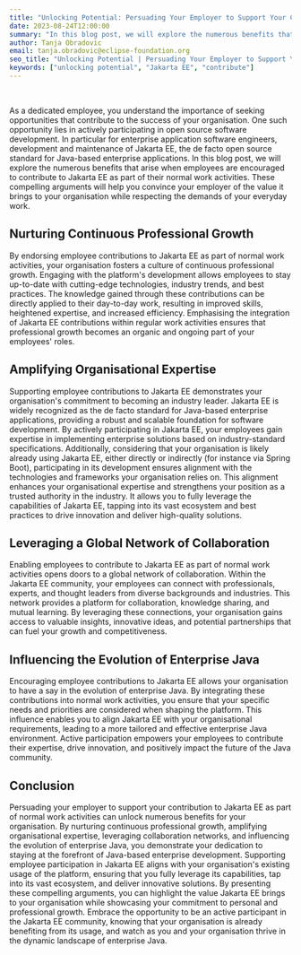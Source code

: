 ```yaml
---
title: "Unlocking Potential: Persuading Your Employer to Support Your Contribution to Jakarta EE"
date: 2023-08-24T12:00:00
summary: "In this blog post, we will explore the numerous benefits that arise when employees are encouraged to contribute to Jakarta EE as part of their normal work activities. These compelling arguments will help you convince your employer of the value it brings to your organisation while respecting the demands of your everyday work."
author: Tanja Obradovic
email: tanja.obradovic@eclipse-foundation.org
seo_title: "Unlocking Potential | Persuading Your Employer to Support Your Contribution to Jakarta EE"
keywords: ["unlocking potential", "Jakarta EE", "contribute"]
---
```


&nbsp;

As a dedicated employee, you understand the importance of seeking opportunities that contribute to the success of your organisation. One such opportunity lies in actively participating in open source software development.  In particular for enterprise application software engineers, development and maintenance of Jakarta EE, the de facto open source standard for Java-based enterprise applications. In this blog post, we will explore the numerous benefits that arise when employees are encouraged to contribute to Jakarta EE as part of their normal work activities. These compelling arguments will help you convince your employer of the value it brings to your organisation while respecting the demands of your everyday work.

## Nurturing Continuous Professional Growth

By endorsing employee contributions to Jakarta EE as part of normal work activities, your organisation fosters a culture of continuous professional growth. Engaging with the platform's development allows employees to stay up-to-date with cutting-edge technologies, industry trends, and best practices. The knowledge gained through these contributions can be directly applied to their day-to-day work, resulting in improved skills, heightened expertise, and increased efficiency. Emphasising the integration of Jakarta EE contributions within regular work activities ensures that professional growth becomes an organic and ongoing part of your employees' roles.

## Amplifying Organisational Expertise

Supporting employee contributions to Jakarta EE demonstrates your organisation's commitment to becoming an industry leader. Jakarta EE is widely recognized as the de facto standard for Java-based enterprise applications, providing a robust and scalable foundation for software development. By actively participating in Jakarta EE, your employees gain expertise in implementing enterprise solutions based on industry-standard specifications. Additionally, considering that your organisation is likely already using Jakarta EE, either directly or indirectly (for instance via Spring Boot), participating in its development ensures alignment with the technologies and frameworks your organisation relies on. This alignment enhances your organisational expertise and strengthens your position as a trusted authority in the industry. It allows you to fully leverage the capabilities of Jakarta EE, tapping into its vast ecosystem and best practices to drive innovation and deliver high-quality solutions.

## Leveraging a Global Network of Collaboration

Enabling employees to contribute to Jakarta EE as part of normal work activities opens doors to a global network of collaboration. Within the Jakarta EE community, your employees can connect with professionals, experts, and thought leaders from diverse backgrounds and industries. This network provides a platform for collaboration, knowledge sharing, and mutual learning. By leveraging these connections, your organisation gains access to valuable insights, innovative ideas, and potential partnerships that can fuel your growth and competitiveness.

## Influencing the Evolution of Enterprise Java

Encouraging employee contributions to Jakarta EE allows your organisation to have a say in the evolution of enterprise Java. By integrating these contributions into normal work activities, you ensure that your specific needs and priorities are considered when shaping the platform. This influence enables you to align Jakarta EE with your organisational requirements, leading to a more tailored and effective enterprise Java environment. Active participation empowers your employees to contribute their expertise, drive innovation, and positively impact the future of the Java community.

## Conclusion

Persuading your employer to support your contribution to Jakarta EE as part of normal work activities can unlock numerous benefits for your organisation. By nurturing continuous professional growth, amplifying organisational expertise, leveraging collaboration networks, and influencing the evolution of enterprise Java, you demonstrate your dedication to staying at the forefront of Java-based enterprise development. Supporting employee participation in Jakarta EE aligns with your organisation's existing usage of the platform, ensuring that you fully leverage its capabilities, tap into its vast ecosystem, and deliver innovative solutions. By presenting these compelling arguments, you can highlight the value Jakarta EE brings to your organisation while showcasing your commitment to personal and professional growth. Embrace the opportunity to be an active participant in the Jakarta EE community, knowing that your organisation is already benefiting from its usage, and watch as you and your organisation thrive in the dynamic landscape of enterprise Java.

